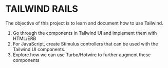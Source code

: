 # TAILWIND RAILS

The objective of this project is to learn and document how to use Tailwind.

1. Go through the components in Tailwind UI and implement them with HTML/ERB
2. For JavaScript, create Stimulus controllers that can be used with the Tailwind UI components.
3. Explore how we can use Turbo/Hotwire to further augment these components

